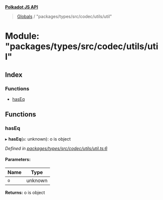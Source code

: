 **[Polkadot JS API](../README.md)**

> [Globals](../globals.md) / "packages/types/src/codec/utils/util"

# Module: "packages/types/src/codec/utils/util"

## Index

### Functions

* [hasEq](_packages_types_src_codec_utils_util_.md#haseq)

## Functions

### hasEq

▸ **hasEq**(`o`: unknown): o is object

*Defined in [packages/types/src/codec/utils/util.ts:6](https://github.com/polkadot-js/api/blob/d13e58fb3/packages/types/src/codec/utils/util.ts#L6)*

#### Parameters:

Name | Type |
------ | ------ |
`o` | unknown |

**Returns:** o is object
